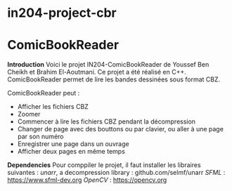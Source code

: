 # in204-project-cbr
ComicBookReader
===
**Introduction**
Voici le projet IN204-ComicBookReader de Youssef Ben Cheikh et Brahim El-Aoutmani. Ce projet a été réalisé en C++. ComicBookReader permet de lire les bandes dessinées sous format CBZ.

ComicBookReader peut :
- Afficher les fichiers CBZ
- Zoomer
- Commencer à lire les fichiers CBZ pendant la décompression
- Changer de page avec des bouttons ou par clavier, ou aller à une page par son numéro
- Enregistrer une page dans un ouvrage
- Afficher deux pages en même temps

**Dependencies**
Pour comppiler le projet, il faut installer les libraires suivantes : 
*unarr*, a decompression library : github.com/selmf/unarr
*SFML* : https://www.sfml-dev.org
*OpenCV* : https://opencv.org

